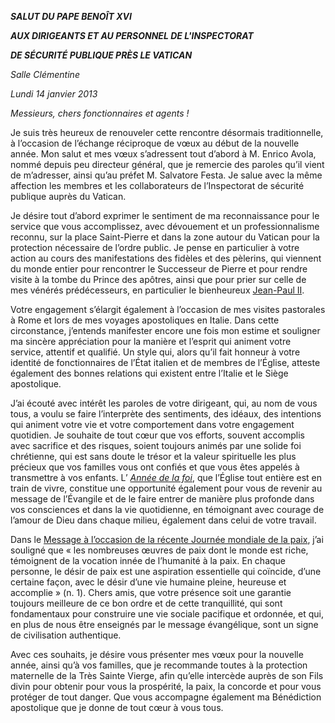 ***SALUT DU PAPE BENOÎT XVI***

***AUX DIRIGEANTS ET AU PERSONNEL DE L'INSPECTORAT***

***DE SÉCURITÉ PUBLIQUE PRÈS LE VATICAN***

*Salle Clémentine*

*Lundi 14 janvier 2013*

*Messieurs, chers fonctionnaires et agents !*

Je suis très heureux de renouveler cette rencontre désormais traditionnelle, à l’occasion de l’échange réciproque de vœux au début de la nouvelle année. Mon salut et mes vœux s’adressent tout d’abord à M. Enrico Avola, nommé depuis peu directeur général, que je remercie des paroles qu’il vient de m’adresser, ainsi qu’au préfet M. Salvatore Festa. Je salue avec la même affection les membres et les collaborateurs de l’Inspectorat de sécurité publique auprès du Vatican.

Je désire tout d’abord exprimer le sentiment de ma reconnaissance pour le service que vous accomplissez, avec dévouement et un professionnalisme reconnu, sur la place Saint-Pierre et dans la zone autour du Vatican pour la protection nécessaire de l’ordre public. Je pense en particulier à votre action au cours des manifestations des fidèles et des pèlerins, qui viennent du monde entier pour rencontrer le Successeur de Pierre et pour rendre visite à la tombe du Prince des apôtres, ainsi que pour prier sur celle de mes vénérés prédécesseurs, en particulier le bienheureux [Jean-Paul II](/content/john-paul-ii/fr.html).

Votre engagement s’élargit également à l’occasion de mes visites pastorales à Rome et lors de mes voyages apostoliques en Italie. Dans cette circonstance, j’entends manifester encore une fois mon estime et souligner ma sincère appréciation pour la manière et l’esprit qui animent votre service, attentif et qualifié. Un style qui, alors qu’il fait honneur à votre identité de fonctionnaires de l’État italien et de membres de l’Église, atteste également des bonnes relations qui existent entre l’Italie et le Siège apostolique.

J’ai écouté avec intérêt les paroles de votre dirigeant, qui, au nom de vous tous, a voulu se faire l’interprète des sentiments, des idéaux, des intentions qui animent votre vie et votre comportement dans votre engagement quotidien. Je souhaite de tout cœur que vos efforts, souvent accomplis avec sacrifice et des risques, soient toujours animés par une solide foi chrétienne, qui est sans doute le trésor et la valeur spirituelle les plus précieux que vos familles vous ont confiés et que vous êtes appelés à transmettre à vos enfants. L’ *[Année de la foi](http://www.vatican.va/special/annus_fidei/index_fr.htm)*, que l’Église tout entière est en train de vivre, constitue une opportunité également pour vous de revenir au message de l’Évangile et de le faire entrer de manière plus profonde dans vos consciences et dans la vie quotidienne, en témoignant avec courage de l’amour de Dieu dans chaque milieu, également dans celui de votre travail.

Dans le [Message à l’occasion de la récente Journée mondiale de la paix](/content/benedict-xvi/fr/messages/peace/documents/hf_ben-xvi_mes_20121208_xlvi-world-day-peace.html), j’ai souligné que « les nombreuses œuvres de paix dont le monde est riche, témoignent de la vocation innée de l’humanité à la paix. En chaque personne, le désir de paix est une aspiration essentielle qui coïncide, d’une certaine façon, avec le désir d’une vie humaine pleine, heureuse et accomplie » (n. 1). Chers amis, que votre présence soit une garantie toujours meilleure de ce bon ordre et de cette tranquillité, qui sont fondamentaux pour construire une vie sociale pacifique et ordonnée, et qui, en plus de nous être enseignés par le message évangélique, sont un signe de civilisation authentique.

Avec ces souhaits, je désire vous présenter mes vœux pour la nouvelle année, ainsi qu’à vos familles, que je recommande toutes à la protection maternelle de la Très Sainte Vierge, afin qu’elle intercède auprès de son Fils divin pour obtenir pour vous la prospérité, la paix, la concorde et pour vous protéger de tout danger. Que vous accompagne également ma Bénédiction apostolique que je donne de tout cœur à vous tous.